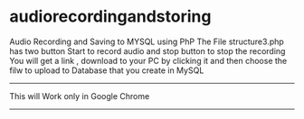 # audiorecordingandstoring
Audio Recording and Saving to MYSQL using PhP
The File structure3.php has two button Start to record audio and stop button to stop the recording
You will get a link , download to your PC by clicking it and then choose the filw to upload to Database that you create in MySQL
****************************************************************************************************************************************
This will Work only in Google Chrome
***************************************************************************************************************************************
